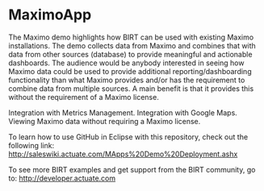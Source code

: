 MaximoApp
=========

The Maximo demo highlights how BIRT can be used with existing Maximo installations.  The demo collects data from Maximo and combines that with data from other sources (database) to provide meaningful and actionable dashboards. The audience would be anybody interested in seeing how Maximo data could be used to provide additional reporting/dashboarding functionality than what Maximo provides and/or has the requirement to combine data from multiple sources.  A main benefit is that it provides this without the requirement of a Maximo license.

Integration with Metrics Management.  Integration with Google Maps. Viewing Maximo data without requiring a Maximo license.
  
To learn how to use GitHub in Eclipse with this repository, check out the following link:
http://saleswiki.actuate.com/MApps%20Demo%20Deployment.ashx

To see more BIRT examples and get support from the BIRT community, go to:
http://developer.actuate.com
